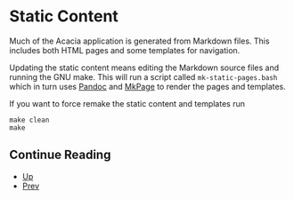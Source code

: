 Static Content
==============

Much of the Acacia application is generated from Markdown files.
This includes both HTML pages and some templates for navigation.

Updating the static content means editing the Markdown source files
and running the GNU make. This will run a script called `mk-static-pages.bash` which in turn uses [Pandoc](https://pandoc.org) and [MkPage](https://github.com/caltechlbirary/mkpage) to render the pages and templates.

If you want to force remake the static content and templates run

```
make clean
make
```

<div class="paging">

Continue Reading
----------------

- [Up](developers.html "Developer documentation")
- [Prev](people-manager.html "People Manager")

</div>

